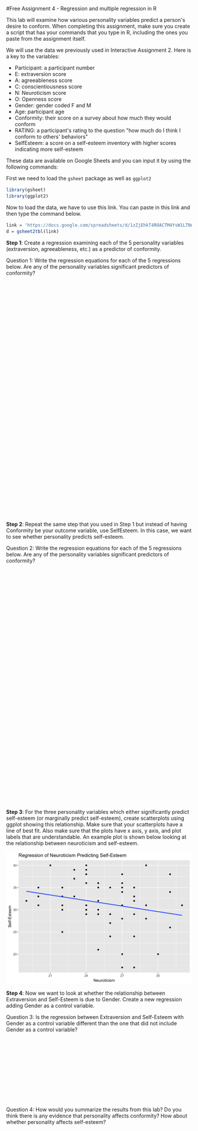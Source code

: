 
#Free Assignment 4 - Regression and multiple regression in R

This lab will examine how various personality variables predict a person's desire to conform. When completing this assignment, make sure you create a script that has your commands that you type in R, including the ones you paste from the assignment itself.

We will use the data we previously used in Interactive Assignment 2. Here is a key to the variables:


* Participant: a participant number
* E: extraversion score
* A: agreeableness score
* C: conscientiousness score
* N: Neuroticism score
* O: Openness score
* Gender: gender coded F and M
* Age: participant age
* Conformity: their score on a survey about how much they would conform
* RATING: a participant's rating to the question "how much do I think I conform to others' behaviors"
* SelfEsteem: a score on a self-esteem inventory with higher scores indicating more self-esteem

These data are available on Google Sheets and you can input it by using the following commands:

First we need to load the `gsheet` package as well as `ggplot2`



```r
library(gsheet)
library(ggplot2)
```

Now to load the data, we have to use this link. You can paste in this link and then type the command below.


```r
link = 'https://docs.google.com/spreadsheets/d/1zZjEhkT4ROACTM4YsW1LTNn8al_scyu9l4_Qkzqvsew/edit?usp=sharing'
d = gsheet2tbl(link)
```

**Step 1**: Create a regression examining each of the 5 personality variables (extraversion, agreeableness, etc.) as a predictor of conformity.



Question 1: Write the regression equations for each of the 5 regressions below. Are any of the personality variables significant predictors of conformity?



&nbsp;

&nbsp;

&nbsp;

&nbsp;

&nbsp;

&nbsp;

&nbsp;

&nbsp;

&nbsp;

&nbsp;

&nbsp;

&nbsp;

&nbsp;

&nbsp;

&nbsp;

&nbsp;

&nbsp;

&nbsp;

&nbsp;

&nbsp;

&nbsp;

**Step 2**: Repeat the same step that you used in Step 1 but instead of having Conformity be your outcome variable, use SelfEsteem. In this case, we want to see whether personality predicts self-esteem.

Question 2: Write the regression equations for each of the 5 regressions below. Are any of the personality variables significant predictors of conformity?



&nbsp;

&nbsp;

&nbsp;

&nbsp;

&nbsp;

&nbsp;

&nbsp;

&nbsp;

&nbsp;

&nbsp;

&nbsp;

&nbsp;

&nbsp;

&nbsp;

&nbsp;

&nbsp;

&nbsp;

&nbsp;

&nbsp;

&nbsp;

&nbsp;



**Step 3**: For the three personality variables which either significantly predict self-esteem (or marginally predict self-esteem), create scatterplots using ggplot showing this relationship. Make sure that your scatterplots have a line of best fit. Also make sure that the plots have x axis, y axis, and plot labels that are understandable. An example plot is shown below looking at the relationship between neuroticism and self-esteem.

<img src="08-FA4_regression_multipleregression_files/figure-html/unnamed-chunk-5-1.png" width="672" />

**Step 4**: Now we want to look at whether the relationship between Extraversion and Self-Esteem is due to Gender. Create a new regression adding Gender as a control variable. 

Question 3: Is the regression between Extraversion and Self-Esteem with Gender as a control variable different than the one that did not include Gender as a control variable?

&nbsp;

&nbsp;

&nbsp;

&nbsp;

&nbsp;

&nbsp;


Question 4: How would you summarize the results from this lab? Do you think there is any evidence that personality affects conformity? How about whether personality affects self-esteem?



&nbsp;

&nbsp;

&nbsp;

&nbsp;

&nbsp;

&nbsp;

&nbsp;

&nbsp;

&nbsp;

&nbsp;

&nbsp;

&nbsp;

&nbsp;

&nbsp;


